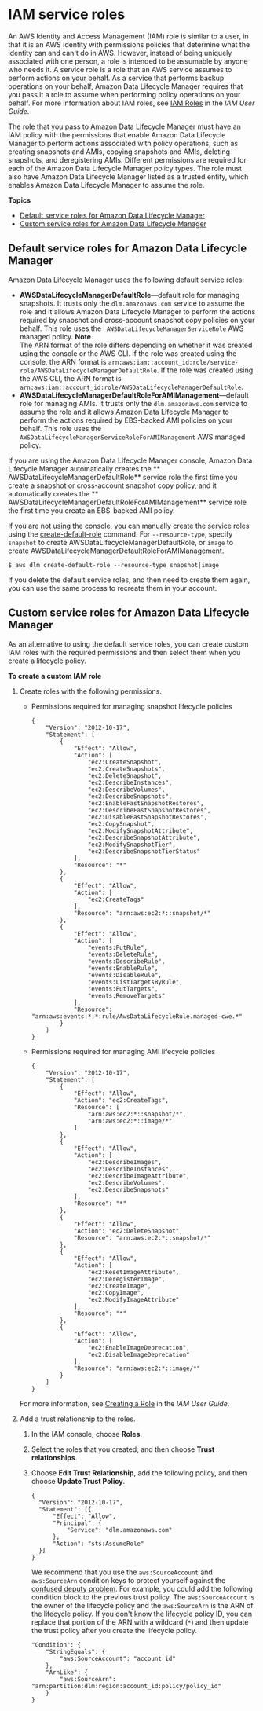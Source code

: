 # IAM service roles<a name="service-role"></a>

An AWS Identity and Access Management \(IAM\) role is similar to a user, in that it is an AWS identity with permissions policies that determine what the identity can and can't do in AWS\. However, instead of being uniquely associated with one person, a role is intended to be assumable by anyone who needs it\. A service role is a role that an AWS service assumes to perform actions on your behalf\. As a service that performs backup operations on your behalf, Amazon Data Lifecycle Manager requires that you pass it a role to assume when performing policy operations on your behalf\. For more information about IAM roles, see [IAM Roles](https://docs.aws.amazon.com/IAM/latest/UserGuide/id_roles.html) in the *IAM User Guide*\.

The role that you pass to Amazon Data Lifecycle Manager must have an IAM policy with the permissions that enable Amazon Data Lifecycle Manager to perform actions associated with policy operations, such as creating snapshots and AMIs, copying snapshots and AMIs, deleting snapshots, and deregistering AMIs\. Different permissions are required for each of the Amazon Data Lifecycle Manager policy types\. The role must also have Amazon Data Lifecycle Manager listed as a trusted entity, which enables Amazon Data Lifecycle Manager to assume the role\.

**Topics**
+ [Default service roles for Amazon Data Lifecycle Manager](#default-service-roles)
+ [Custom service roles for Amazon Data Lifecycle Manager](#custom-role)

## Default service roles for Amazon Data Lifecycle Manager<a name="default-service-roles"></a>

Amazon Data Lifecycle Manager uses the following default service roles:
+ **AWSDataLifecycleManagerDefaultRole**—default role for managing snapshots\. It trusts only the `dlm.amazonaws.com` service to assume the role and it allows Amazon Data Lifecycle Manager to perform the actions required by snapshot and cross\-account snapshot copy policies on your behalf\. This role uses the ` AWSDataLifecycleManagerServiceRole` AWS managed policy\.
**Note**  
The ARN format of the role differs depending on whether it was created using the console or the AWS CLI\. If the role was created using the console, the ARN format is `arn:aws:iam::account_id:role/service-role/AWSDataLifecycleManagerDefaultRole`\. If the role was created using the AWS CLI, the ARN format is `arn:aws:iam::account_id:role/AWSDataLifecycleManagerDefaultRole`\.
+ **AWSDataLifecycleManagerDefaultRoleForAMIManagement**—default role for managing AMIs\. It trusts only the `dlm.amazonaws.com` service to assume the role and it allows Amazon Data Lifecycle Manager to perform the actions required by EBS\-backed AMI policies on your behalf\. This role uses the `AWSDataLifecycleManagerServiceRoleForAMIManagement` AWS managed policy\.

If you are using the Amazon Data Lifecycle Manager console, Amazon Data Lifecycle Manager automatically creates the ** AWSDataLifecycleManagerDefaultRole** service role the first time you create a snapshot or cross\-account snapshot copy policy, and it automatically creates the ** AWSDataLifecycleManagerDefaultRoleForAMIManagement** service role the first time you create an EBS\-backed AMI policy\.

If you are not using the console, you can manually create the service roles using the [create\-default\-role](https://docs.aws.amazon.com/cli/latest/reference/dlm/create-default-role.html) command\. For `--resource-type`, specify `snapshot` to create AWSDataLifecycleManagerDefaultRole, or `image` to create AWSDataLifecycleManagerDefaultRoleForAMIManagement\.

```
$ aws dlm create-default-role --resource-type snapshot|image
```

If you delete the default service roles, and then need to create them again, you can use the same process to recreate them in your account\.

## Custom service roles for Amazon Data Lifecycle Manager<a name="custom-role"></a>

As an alternative to using the default service roles, you can create custom IAM roles with the required permissions and then select them when you create a lifecycle policy\. 

**To create a custom IAM role**

1. Create roles with the following permissions\.
   + Permissions required for managing snapshot lifecycle policies

     ```
     {
         "Version": "2012-10-17",
         "Statement": [
             {
                 "Effect": "Allow",
                 "Action": [
                     "ec2:CreateSnapshot",
                     "ec2:CreateSnapshots",
                     "ec2:DeleteSnapshot",
                     "ec2:DescribeInstances",
                     "ec2:DescribeVolumes",
                     "ec2:DescribeSnapshots",
                     "ec2:EnableFastSnapshotRestores",
                     "ec2:DescribeFastSnapshotRestores",
                     "ec2:DisableFastSnapshotRestores",
                     "ec2:CopySnapshot",
                     "ec2:ModifySnapshotAttribute",
                     "ec2:DescribeSnapshotAttribute",
                     "ec2:ModifySnapshotTier",
                     "ec2:DescribeSnapshotTierStatus"
                 ],
                 "Resource": "*"
             },
             {
                 "Effect": "Allow",
                 "Action": [
                     "ec2:CreateTags"
                 ],
                 "Resource": "arn:aws:ec2:*::snapshot/*"
             },
             {
                 "Effect": "Allow",
                 "Action": [
                     "events:PutRule",
                     "events:DeleteRule",
                     "events:DescribeRule",
                     "events:EnableRule",
                     "events:DisableRule",
                     "events:ListTargetsByRule",
                     "events:PutTargets",
                     "events:RemoveTargets"
                 ],
                 "Resource": "arn:aws:events:*:*:rule/AwsDataLifecycleRule.managed-cwe.*"
             }
         ]
     }
     ```
   + Permissions required for managing AMI lifecycle policies

     ```
     {
         "Version": "2012-10-17",
         "Statement": [
             {
                 "Effect": "Allow",
                 "Action": "ec2:CreateTags",
                 "Resource": [
                     "arn:aws:ec2:*::snapshot/*",
                     "arn:aws:ec2:*::image/*"
                 ]
             },
             {
                 "Effect": "Allow",
                 "Action": [
                     "ec2:DescribeImages",
                     "ec2:DescribeInstances",
                     "ec2:DescribeImageAttribute",
                     "ec2:DescribeVolumes",
                     "ec2:DescribeSnapshots"
                 ],
                 "Resource": "*"
             },
             {
                 "Effect": "Allow",
                 "Action": "ec2:DeleteSnapshot",
                 "Resource": "arn:aws:ec2:*::snapshot/*"
             },
             {
                 "Effect": "Allow",
                 "Action": [
                     "ec2:ResetImageAttribute",
                     "ec2:DeregisterImage",
                     "ec2:CreateImage",
                     "ec2:CopyImage",
                     "ec2:ModifyImageAttribute"
                 ],
                 "Resource": "*"
             },
             {
                 "Effect": "Allow",
                 "Action": [
                     "ec2:EnableImageDeprecation",
                     "ec2:DisableImageDeprecation"
                 ],
                 "Resource": "arn:aws:ec2:*::image/*"
             }
         ]
     }
     ```

   For more information, see [ Creating a Role](https://docs.aws.amazon.com/IAM/latest/UserGuide/id_roles_create_for-user.html) in the *IAM User Guide*\.

1. Add a trust relationship to the roles\.

   1. In the IAM console, choose **Roles**\.

   1. Select the roles that you created, and then choose **Trust relationships**\.

   1. Choose **Edit Trust Relationship**, add the following policy, and then choose **Update Trust Policy**\.

      ```
      {
      	"Version": "2012-10-17",
      	"Statement": [{
      		"Effect": "Allow",
      		"Principal": {
      			"Service": "dlm.amazonaws.com"
      		},
      		"Action": "sts:AssumeRole"
      	}]
      }
      ```

      We recommend that you use the `aws:SourceAccount` and `aws:SourceArn` condition keys to protect yourself against the [confused deputy problem](https://docs.aws.amazon.com/IAM/latest/UserGuide/confused-deputy.html)\. For example, you could add the following condition block to the previous trust policy\. The `aws:SourceAccount` is the owner of the lifecycle policy and the `aws:SourceArn` is the ARN of the lifecycle policy\. If you don't know the lifecycle policy ID, you can replace that portion of the ARN with a wildcard \(`*`\) and then update the trust policy after you create the lifecycle policy\.

      ```
      "Condition": {
          "StringEquals": {
              "aws:SourceAccount": "account_id"
          },
          "ArnLike": {
              "aws:SourceArn": "arn:partition:dlm:region:account_id:policy/policy_id"
          }
      }
      ```